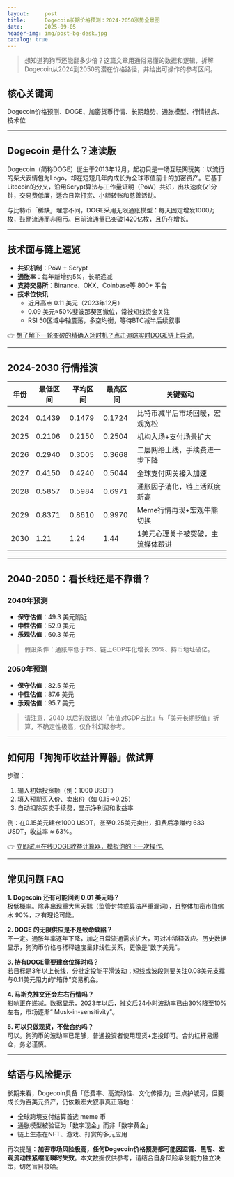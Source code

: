 ```yaml
---
layout:     post
title:      Dogecoin长期价格预测：2024-2050涨势全景图
date:       2025-09-05
header-img: img/post-bg-desk.jpg
catalog: true
---
```


> 想知道狗狗币还能翻多少倍？这篇文章用通俗易懂的数据和逻辑，拆解Dogecoin从2024到2050的潜在价格路径，并给出可操作的参考区间。

## 核心关键词  
Dogecoin价格预测、DOGE、加密货币行情、长期趋势、通胀模型、行情拐点、技术位

---

## Dogecoin 是什么？速读版  
Dogecoin（简称DOGE）诞生于2013年12月，起初只是一场互联网玩笑：以流行的柴犬表情包为Logo，却在短短几年内成长为全球市值前十的加密资产。它基于Litecoin的分叉，沿用Scrypt算法与工作量证明（PoW）共识，出块速度仅1分钟，交易费低廉，适合日常打赏、小额转账和慈善活动。  

与比特币「稀缺」理念不同，DOGE采用无限通胀模型：每天固定增发1000万枚，鼓励流通而非囤币。目前流通量已突破1420亿枚，且仍在增长。

---

## 技术面与链上速览  
- **共识机制**：PoW + Scrypt  
- **通胀率**：每年新增约5%，长期递减  
- **支持交易所**：Binance、OKX、Coinbase等 800+ 平台  
- **技术位快讯**  
  - 近月高点 0.11 美元（2023年12月）  
  - 0.09 美元≈50%斐波那契回撤位，常被短线资金关注  
  - RSI 50区域中轴震荡，多空均衡，等待BTC减半后续叙事  

👉 [想了解下一轮突破的精确入场时机？点击追踪实时DOGE链上异动.](https://okxdog.com/)

---

## 2024-2030 行情推演  

| 年份 | 最低区间 | 平均区间 | 最高区间 | 关键驱动 |
|------|---------|---------|---------|----------|
| 2024 | 0.1439 | 0.1479 | 0.1724 | 比特币减半后市场回暖，宏观宽松 |
| 2025 | 0.2106 | 0.2150 | 0.2504 | 机构入场+支付场景扩大 |
| 2026 | 0.2940 | 0.3005 | 0.3668 | 二层网络上线，手续费进一步下降 |
| 2027 | 0.4150 | 0.4240 | 0.5044 | 全球支付网关接入加速 |
| 2028 | 0.5857 | 0.5984 | 0.6971 | 通胀因子消化，链上活跃度新高 |
| 2029 | 0.8371 | 0.8610 | 0.9970 | Meme行情再现+宏观牛熊切换 |
| 2030 | 1.21 | 1.24 | 1.44 | 1美元心理关卡被突破，主流媒体跟进 |

---

## 2040-2050：看长线还是不靠谱？

### 2040年预测
- **保守估值**：49.3 美元附近  
- **中性估值**：52.9 美元  
- **乐观估值**：60.3 美元  
> 假设条件：通胀率低于1%、链上GDP年化增长 20%、持币地址破亿。  

### 2050年预测
- **保守估值**：82.5 美元  
- **中性估值**：87.6 美元  
- **乐观估值**：95.7 美元  
> 请注意，2040 以后的数据以「市值对GDP占比」与「美元长期贬值」折算，不确定性极高，仅作科幻级参考。

---

## 如何用「狗狗币收益计算器」做试算  
步骤：  
1. 输入初始投资额（例：1000 USDT）  
2. 填入预期买入价、卖出价（如 0.15→0.25）  
3. 自动扣除买卖手续费，显示净利润和收益率  

例：在0.15美元建仓1000 USDT，涨至0.25美元卖出，扣费后净赚约 633 USDT，收益率 ≈ 63%。  

👉 [立即试用在线DOGE收益计算器，模拟你的下一次操作.](https://okxdog.com/)

---

## 常见问题 FAQ

**1. Dogecoin 还有可能回到 0.01 美元吗？**  
极低概率。除非出现重大黑天鹅（监管封禁或算法严重漏洞），且整体加密市值缩水 90%，才有理论可能。  

**2. DOGE 的无限供应是不是致命缺陷？**  
不一定。通胀年率逐年下降，加之日常流通需求扩大，可对冲稀释效应。历史数据显示，狗狗币价格与稀释速度呈非线性关系，更像是“数字美元”。  

**3. 持有DOGE需要建仓位择时吗？**  
若目标是3年以上长线，分批定投能平滑波动；短线或波段则要关注0.08美元支撑与0.11美元阻力的“箱体”交易机会。  

**4. 马斯克推文还会左右行情吗？**  
影响正在递减。数据显示，2023年以后，推文后24小时波动率已由30%降至10%左右，市场逐渐“ Musk-in-sensitivity”。  

**5. 可以只做现货，不做合约吗？**  
可以。狗狗币的波动率已足够，普通投资者使用现货+定投即可。合约杠杆易爆仓，务必谨慎。  

---

## 结语与风险提示  
长期来看，Dogecoin具备「低费率、高流动性、文化传播力」三点护城河，但要成长为百美元资产，仍依赖宏大叙事真正落地：  
- 全球跨境支付结算首选 meme 币  
- 通胀模型被验证为「数字现金」而非「数字黄金」  
- 链上生态在NFT、游戏、打赏的多元应用  

再次提醒：**加密市场风险极高，任何Dogecoin价格预测都可能因监管、黑客、宏观流动性紧缩而瞬时失效**。本文数据仅供参考，请结合自身风险承受能力独立决策，切勿盲目梭哈。